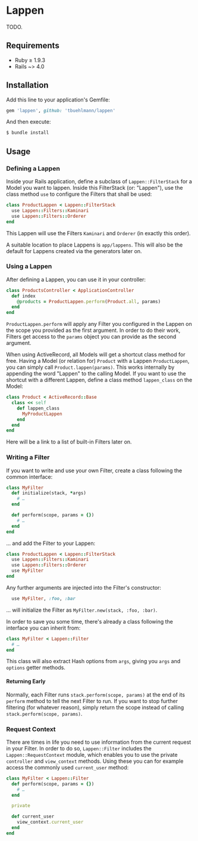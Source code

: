 # Lappen

TODO.

## Requirements

- Ruby ≥ 1.9.3
- Rails ~> 4.0

## Installation

Add this line to your application's Gemfile:

```ruby
gem 'lappen', github: 'tbuehlmann/lappen'
```

And then execute:

```sh
$ bundle install
```

## Usage

### Defining a Lappen

Inside your Rails application, define a subclass of `Lappen::FilterStack` for a Model you want to lappen. Inside this FilterStack (or: "Lappen"), use the class method `use` to configure the Filters that shall be used:

```ruby
class ProductLappen < Lappen::FilterStack
  use Lappen::Filters::Kaminari
  use Lappen::Filters::Orderer
end
```

This Lappen will use the Filters `Kaminari` and `Orderer` (in exactly this order).

A suitable location to place Lappens is `app/lappens`. This will also be the default for Lappens created via the generators later on.

### Using a Lappen

After defining a Lappen, you can use it in your controller:

```ruby
class ProductsController < ApplicationController
  def index
    @products = ProductLappen.perform(Product.all, params)
  end
end
```

`ProductLappen.perform` will apply any Filter you configured in the Lappen on the scope you provided as the first argument. In order to do their work, Filters get access to the `params` object you can provide as the second argument.

When using ActiveRecord, all Models will get a shortcut class method for free. Having a Model (or relation for) `Product` with a Lappen `ProductLappen`, you can simply call `Product.lappen(params)`. This works internally by appending the word "Lappen" to the calling Model. If you want to use the shortcut with a different Lappen, define a class method `lappen_class` on the Model:

```ruby
class Product < ActiveRecord::Base
  class << self
    def lappen_class
      MyProductLappen
    end
  end
end
```

Here will be a link to a list of built-in Filters later on.

### Writing a Filter

If you want to write and use your own Filter, create a class following the common interface:

```ruby
class MyFilter
  def initialize(stack, *args)
    # …
  end

  def perform(scope, params = {})
    # …
  end
end
```

… and add the Filter to your Lappen:

```ruby
class ProductLappen < Lappen::FilterStack
  use Lappen::Filters::Kaminari
  use Lappen::Filters::Orderer
  use MyFilter
end
```

Any further arguments are injected into the Filter's constructor:

```ruby
  use MyFilter, :foo, :bar
```

… will initialize the Filter as `MyFilter.new(stack, :foo, :bar)`.

In order to save you some time, there's already a class following the interface you can inherit from:

```ruby
class MyFilter < Lappen::Filter
  # …
end
```

This class will also extract Hash options from `args`, giving you `args` and `options` getter methods.

#### Returning Early

Normally, each Filter runs `stack.perform(scope, params)` at the end of its `perform` method to tell the next Filter to run. If you want to stop further filtering (for whatever reason), simply return the scope instead of calling `stack.perform(scope, params)`.

### Request Context

There are times in life you need to use information from the current request in your Filter. In order to do so, `Lappen::Filter` includes the `Lappen::RequestContext` module, which enables you to use the private `controller` and `view_context` methods. Using these you can for example access the commonly used `current_user` method:

```ruby
class MyFilter < Lappen::Filter
  def perform(scope, params = {})
    # …
  end

  private

  def current_user
    view_context.current_user
  end
end
```
